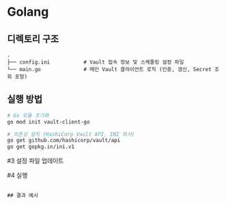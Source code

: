 # Golang
## 디렉토리 구조
```
.
├── config.ini           # Vault 접속 정보 및 스케줄링 설정 파일
└── main.go              # 메인 Vault 클라이언트 로직 (인증, 갱신, Secret 조회 포함)
```


## 실행 방법
```bash
# Go 모듈 초기화
go mod init vault-client-go

# 의존성 설치 (HashiCorp Vault API, INI 파서)
go get github.com/hashicorp/vault/api
go get gopkg.in/ini.v1
```

#3 설정 파일 업데이트

#4 실행
```

## 결과 예시
```

```